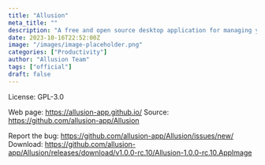 ```yaml
---
title: "Allusion"
meta_title: ""
description: "A free and open source desktop application for managing your visual library"
date: 2023-10-16T22:52:00Z
image: "/images/image-placeholder.png"
categories: ["Productivity"]
author: "Allusion Team"
tags: ["official"]
draft: false
---
```


License: GPL-3.0

Web page: https://allusion-app.github.io/
Source: https://github.com/allusion-app/Allusion

Report the bug: https://github.com/allusion-app/Allusion/issues/new/  
Download: https://github.com/allusion-app/Allusion/releases/download/v1.0.0-rc.10/Allusion-1.0.0-rc.10.AppImage
